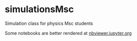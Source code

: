 # simulationsMsc
Simulation class for physics Msc students

Some notebooks are better rendered at [nbviewer.jupyter.org](http://nbviewer.jupyter.org/github/icsabai/simulationsMsc/tree/master/)
